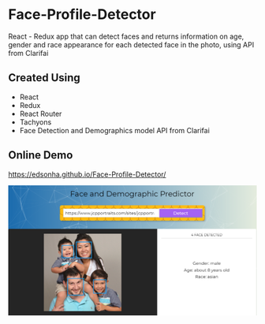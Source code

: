 # Face-Profile-Detector

React - Redux app that can detect faces and returns information on age, gender and race appearance for each detected face in the photo, using API from Clarifai

## Created Using

- React
- Redux
- React Router
- Tachyons
- Face Detection and Demographics model API from Clarifai

## Online Demo

https://edsonha.github.io/Face-Profile-Detector/

<img src="src/images/AppScreenshot.png" >



